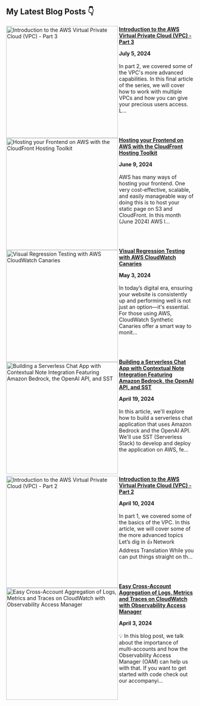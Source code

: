## My Latest Blog Posts 👇

<!-- HASHNODE_BLOG:START -->
<p align="left"><a href="https://blog.awsfundamentals.com/amazon-vpc-introduction-part-3" title="Introduction to the AWS Virtual Private Cloud (VPC) - Part 3"><img src="https://cdn.hashnode.com/res/hashnode/image/upload/v1720161868773/fdfc39ea-4a40-4dd9-bd0a-22ade30f64d7.png" alt="Introduction to the AWS Virtual Private Cloud (VPC) - Part 3" width="300px" align="left" /></a><a href="https://blog.awsfundamentals.com/amazon-vpc-introduction-part-3" title="Introduction to the AWS Virtual Private Cloud (VPC) - Part 3"><strong>Introduction to the AWS Virtual Private Cloud (VPC) - Part 3</strong></a><div><strong>July 5, 2024</strong></div><br/>In part 2, we covered some of the VPC's more advanced capabilities. In this final article of the series, we will cover how to work with multiple VPCs and how you can give your precious users access.
L...</p><br/><br/>

<p align="left"><a href="https://blog.awsfundamentals.com/cloudfront-hosting-toolkit" title="Hosting your Frontend on AWS with the CloudFront Hosting Toolkit"><img src="https://cdn.hashnode.com/res/hashnode/image/upload/v1717917333426/a6f93bfb-f058-424c-abd0-aca94c2fce96.png" alt="Hosting your Frontend on AWS with the CloudFront Hosting Toolkit" width="300px" align="left" /></a><a href="https://blog.awsfundamentals.com/cloudfront-hosting-toolkit" title="Hosting your Frontend on AWS with the CloudFront Hosting Toolkit"><strong>Hosting your Frontend on AWS with the CloudFront Hosting Toolkit</strong></a><div><strong>June 9, 2024</strong></div><br/>AWS has many ways of hosting your frontend. One very cost-effective, scalable, and easily manageable way of doing this is to host your static page on S3 and CloudFront.
In this month (June 2024) AWS l...</p><br/><br/>

<p align="left"><a href="https://blog.awsfundamentals.com/visual-regression-testing-with-aws-cloudwatch-canaries" title="Visual Regression Testing with AWS CloudWatch Canaries"><img src="https://cdn.hashnode.com/res/hashnode/image/upload/v1714680232374/ec27e440-ee63-48af-a4bd-7717910d83d6.png" alt="Visual Regression Testing with AWS CloudWatch Canaries" width="300px" align="left" /></a><a href="https://blog.awsfundamentals.com/visual-regression-testing-with-aws-cloudwatch-canaries" title="Visual Regression Testing with AWS CloudWatch Canaries"><strong>Visual Regression Testing with AWS CloudWatch Canaries</strong></a><div><strong>May 3, 2024</strong></div><br/>In today’s digital era, ensuring your website is consistently up and performing well is not just an option—it's essential.
For those using AWS, CloudWatch Synthetic Canaries offer a smart way to monit...</p><br/><br/>

<p align="left"><a href="https://blog.awsfundamentals.com/amazon-bedrock-the-openai-api-and-sst" title="Building a Serverless Chat App with Contextual Note Integration Featuring Amazon Bedrock, the OpenAI API, and SST"><img src="https://cdn.hashnode.com/res/hashnode/image/upload/v1713429241132/d6ef0138-9c4d-43be-ba25-124df5ba403f.png" alt="Building a Serverless Chat App with Contextual Note Integration Featuring Amazon Bedrock, the OpenAI API, and SST" width="300px" align="left" /></a><a href="https://blog.awsfundamentals.com/amazon-bedrock-the-openai-api-and-sst" title="Building a Serverless Chat App with Contextual Note Integration Featuring Amazon Bedrock, the OpenAI API, and SST"><strong>Building a Serverless Chat App with Contextual Note Integration Featuring Amazon Bedrock, the OpenAI API, and SST</strong></a><div><strong>April 19, 2024</strong></div><br/>In this article, we'll explore how to build a serverless chat application that uses Amazon Bedrock and the OpenAI API. We'll use SST (Serverless Stack) to develop and deploy the application on AWS, fe...</p><br/><br/>

<p align="left"><a href="https://blog.awsfundamentals.com/introduction-to-the-aws-virtual-private-cloud-vpc-part-2" title="Introduction to the AWS Virtual Private Cloud (VPC) - Part 2"><img src="https://cdn.hashnode.com/res/hashnode/image/upload/v1712737562017/d1e6626c-1f78-4d8d-9aee-13cf33cd30dd.png" alt="Introduction to the AWS Virtual Private Cloud (VPC) - Part 2" width="300px" align="left" /></a><a href="https://blog.awsfundamentals.com/introduction-to-the-aws-virtual-private-cloud-vpc-part-2" title="Introduction to the AWS Virtual Private Cloud (VPC) - Part 2"><strong>Introduction to the AWS Virtual Private Cloud (VPC) - Part 2</strong></a><div><strong>April 10, 2024</strong></div><br/>In part 1, we covered some of the basics of the VPC. In this article, we will cover some of the more advanced topics
Let’s dig in 👍
Network Address Translation
While you can put things straight on th...</p><br/><br/>

<p align="left"><a href="https://blog.awsfundamentals.com/easy-cross-account-aggregation-of-logs-metrics-and-traces-on-cloudwatch-with-observability-access-manager" title="Easy Cross-Account Aggregation of Logs, Metrics and Traces on CloudWatch with Observability Access Manager"><img src="https://cdn.hashnode.com/res/hashnode/image/upload/v1712124960976/d7b4e8d4-cefe-424f-bf42-a1115b1f4b86.png" alt="Easy Cross-Account Aggregation of Logs, Metrics and Traces on CloudWatch with Observability Access Manager" width="300px" align="left" /></a><a href="https://blog.awsfundamentals.com/easy-cross-account-aggregation-of-logs-metrics-and-traces-on-cloudwatch-with-observability-access-manager" title="Easy Cross-Account Aggregation of Logs, Metrics and Traces on CloudWatch with Observability Access Manager"><strong>Easy Cross-Account Aggregation of Logs, Metrics and Traces on CloudWatch with Observability Access Manager</strong></a><div><strong>April 3, 2024</strong></div><br/>💡
In this blog post, we talk about the importance of multi-accounts and how the Observability Access Manager (OAM) can help us with that. If you want to get started with code check out our accompanyi...</p><br/><br/>


<!-- HASHNODE_BLOG:END -->
